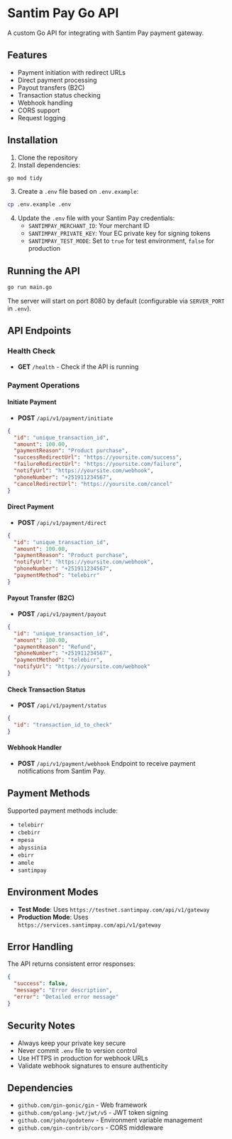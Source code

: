 # Santim Pay Go API

A custom Go API for integrating with Santim Pay payment gateway.

## Features

- Payment initiation with redirect URLs
- Direct payment processing
- Payout transfers (B2C)
- Transaction status checking
- Webhook handling
- CORS support
- Request logging

## Installation

1. Clone the repository
2. Install dependencies:
```bash
go mod tidy
```

3. Create a `.env` file based on `.env.example`:
```bash
cp .env.example .env
```

4. Update the `.env` file with your Santim Pay credentials:
   - `SANTIMPAY_MERCHANT_ID`: Your merchant ID
   - `SANTIMPAY_PRIVATE_KEY`: Your EC private key for signing tokens
   - `SANTIMPAY_TEST_MODE`: Set to `true` for test environment, `false` for production

## Running the API

```bash
go run main.go
```

The server will start on port 8080 by default (configurable via `SERVER_PORT` in `.env`).

## API Endpoints

### Health Check
- **GET** `/health` - Check if the API is running

### Payment Operations

#### Initiate Payment
- **POST** `/api/v1/payment/initiate`
```json
{
  "id": "unique_transaction_id",
  "amount": 100.00,
  "paymentReason": "Product purchase",
  "successRedirectUrl": "https://yoursite.com/success",
  "failureRedirectUrl": "https://yoursite.com/failure",
  "notifyUrl": "https://yoursite.com/webhook",
  "phoneNumber": "+251911234567",
  "cancelRedirectUrl": "https://yoursite.com/cancel"
}
```

#### Direct Payment
- **POST** `/api/v1/payment/direct`
```json
{
  "id": "unique_transaction_id",
  "amount": 100.00,
  "paymentReason": "Product purchase",
  "notifyUrl": "https://yoursite.com/webhook",
  "phoneNumber": "+251911234567",
  "paymentMethod": "telebirr"
}
```

#### Payout Transfer (B2C)
- **POST** `/api/v1/payment/payout`
```json
{
  "id": "unique_transaction_id",
  "amount": 100.00,
  "paymentReason": "Refund",
  "phoneNumber": "+251911234567",
  "paymentMethod": "telebirr",
  "notifyUrl": "https://yoursite.com/webhook"
}
```

#### Check Transaction Status
- **POST** `/api/v1/payment/status`
```json
{
  "id": "transaction_id_to_check"
}
```

#### Webhook Handler
- **POST** `/api/v1/payment/webhook`
Endpoint to receive payment notifications from Santim Pay.

## Payment Methods

Supported payment methods include:
- `telebirr`
- `cbebirr`
- `mpesa`
- `abyssinia`
- `ebirr`
- `amole`
- `santimpay`

## Environment Modes

- **Test Mode**: Uses `https://testnet.santimpay.com/api/v1/gateway`
- **Production Mode**: Uses `https://services.santimpay.com/api/v1/gateway`

## Error Handling

The API returns consistent error responses:
```json
{
  "success": false,
  "message": "Error description",
  "error": "Detailed error message"
}
```

## Security Notes

- Always keep your private key secure
- Never commit `.env` file to version control
- Use HTTPS in production for webhook URLs
- Validate webhook signatures to ensure authenticity

## Dependencies

- `github.com/gin-gonic/gin` - Web framework
- `github.com/golang-jwt/jwt/v5` - JWT token signing
- `github.com/joho/godotenv` - Environment variable management
- `github.com/gin-contrib/cors` - CORS middleware
